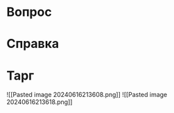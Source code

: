 # Вопрос


# Справка


# Тарг
![[Pasted image 20240616213608.png]]
![[Pasted image 20240616213618.png]]
